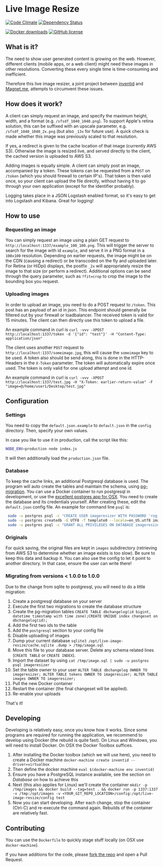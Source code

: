 # Live Image Resize

[![Code Climate](https://codeclimate.com/github/inventid/live-image-resize/badges/gpa.svg)](https://codeclimate.com/github/inventid/live-image-resize)
[![Dependency Status](https://gemnasium.com/inventid/live-image-resize.svg)](https://gemnasium.com/inventid/live-image-resize)

[![Docker downloads](https://img.shields.io/docker/pulls/inventid/live-image-resize.svg)](https://registry.hub.docker.com/u/inventid/live-image-resize/)
[![GitHub license](https://img.shields.io/github/license/inventid/live-image-resize.svg)](https://github.com/inventid/live-image-resize/blob/master/LICENSE)

## What is it?

The need to show user generated content is growing on the web.
However, different clients (mobile apps, or a web client) might need these images in other resolutions.
Converting these every single time is time-consuming and inefficient.

Therefore this live image resizer, a joint project between [inventid](https://www.inventid.nl) and [Magnet.me](https://magnet.me), attempts to circumvent these issues.

## How does it work?

A client can simply request an image, and specify the maximum height, width, and a format (e.g. `/sfsdf_1040_1040.png`).
To support Apple's retina solution, this can be suffixed with an upscale parameter, e.g. `/sfsdf_1040_1040_2x.png` (but also `_13x` for future use).
A quick check is made whether this image was previously scaled to that resolution.

If yes, a redirect is given to the cache location of that image (currently AWS S3).
Otherwise the image is resized live, and served directly to the client, the cached version is uploaded to AWS S3.

Adding images is equally simple.
A client can simply post an image, accompanied by a token.
These tokens can be requested from a `POST` on `/token` (which you should firewall to certain IP's).
That token is then valid once, so your client can upload the file directly, without having it to go through your own application (except for the identifier probably).

Logging takes place in a JSON Logstash enabled format, so it's easy to get into Logstash and Kibana. Great for logging!

## How to use

### Requesting an image

You can simply request an image using a plain GET request to `http://localhost:1337/example_100_100.png`.
This will trigger the server to search for the image with id `example`, and serve it in a PNG format in a `100x100` resolution.
Depending on earlier requests, the image might be on the CDN (causing a redirect) or be transcoded on the fly and uploaded later.
For Retina (or HiDpi) displays, the postfix `_2x` will appropriately resize the image to that size (or perform a redirect).
Additional options can be send through the query parameter, such as `?fit=crop` to crop the image to the bounding box you request.

### Uploading images

In order to upload an image, you need to do a POST request to `/token`.
This post has an payload of an id in json.
This endpoint should generally be filtered out by your firewall or loadbalancer.
The received token is valid for 15 minutes.
The client can then directly use this token to upload a file.

An example command in curl is `curl -vvv -XPOST http://localhost:1337/token -d '{"id": "test"}' -H "Content-Type: application/json"`

The client uses another `POST` request to `http://localhost:1337/someimage.jpg`, this will cause the `someimage` key to be used.
A token also should be send along, this is done in the HTTP-Headers in the `X-Token` parameter.
The token will automatically expire once used.
The token is only valid for one upload attempt and one id.

An example command in curl is `curl -vvv -XPOST http://localhost:1337/test.jpg -H "X-Token: earlier-return-value" -F "image=@/home/user1/Desktop/test.jpg"`

## Configuration

### Settings

You need to copy the `default.json.example` to `default.json` in the `config` directory.
Then, specify your own values.

In case you like to use it in production, call the script like this:

```bash
NODE_ENV=production node index.js
```

It will then additionally load the `production.json` file.

### Database

To keep the cache links, an additional Postgresql database is used.
The program will auto create the tables and maintain the schema, using [pg-migration](https://github.com/rogierslag/pg-migration).
You can use a Docker container to run postgresql in development, or use the [excellent postgres app for OSX](http://postgresapp.com/).
You need to create the database and its credentials yourself.
After creating these, edit the `default.json` config file.
An example for command line `psql` is:

```bash
 sudo -u postgres psql -c "CREATE USER imageresizer WITH PASSWORD 'rogierisgaaf';"
 sudo -u postgres createdb -E UTF8 -T template0 --locale=en_US.utf8 imageresizer
 sudo -u postgres psql -c "GRANT ALL PRIVILEGES ON DATABASE imageresizer to imageresizer;"
 ```

### Originals

For quick saving, the original files are kept in `images` subdirectory (retrieving from AWS S3 to determine whether an image exists is too slow).
Be sure to keep this data and backup it.
You can also use the config to let it point to another directory.
In that case, ensure the user can write there!

### Migrating from versions < 1.0.0 to 1.0.0

Due to the change from sqlite to postgresql, you will need to do a little migration:

1. Create a postgresql database on your server
1. Execute the first two migrations to create the database structure
1. Create the pg-migration tables `CREATE TABLE dbchangelog(id bigint, datetime timestamp with time zone);CREATE UNIQUE index changeset on dbchangelog(id);`
1. Add the first two ids to the table
1. Add the `postgresql` section to your config file
1. Disable uploading of images
1. Dump your current database `sqlite3 /opt/live-image-resize/cache.sqlite .dump > /tmp/image.sql`
1. Move this file to your database server. Delete any schema related lines (`CREATE TABLE` or `CREATE INDEX`).
1. Import the dataset by using `cat /tmp/image.sql | sudo -u postgres psql imageresizer`
1. Set the table owner to your user `ALTER TABLE dbchangelog OWNER TO imageresizer; ALTER TABLE tokens OWNER TO imageresizer; ALTER TABLE images OWNER TO imageresizer;`
1. Pull the new Docker container
1. Restart the container (the final changeset will be applied).
1. Re-enable your uploads

That's it!

## Developing

Developing is relatively easy, once you know how it works.
Since some programs are required for running the application, we recommend to develop using Docker (the rebuild is quite fast).
On Linux and Windows, you will need to install Docker.
On OSX the Docker Toolbox suffices.

1. After installing the Docker toolbox (which we will use here), you need to create a Docker machine `docker-machine create inventid --driver=virtualbox`
2. Then define the docker machine `eval $(docker-machine env inventid)`
3. Ensure you have a PostgreSQL instance available, see the section on _Database_ on how to achieve this
3. Next (this also applies for Linux) we'll create the container `mkdir -p /tmp/images && docker build --tag=test . && docker run -p 1337:1337 -v /tmp:/opt/images -v <YOUR_GIT_REPO_LOCATION>/config:/opt/live-image-resize/config test`
4. Now you can start developing. After each change, stop the container (Ctrl-C) and re-execute the command again. Rebuilds of the container are relatively fast.

## Contributing

You can use the `Dockerfile` to quickly stage stuff locally (on OSX use `docker-machine`).

If you have additions for the code, please [fork the repo](https://github.com/inventid/live-image-resize/fork) and open a Pull Request.
